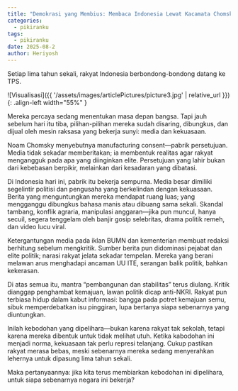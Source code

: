 ```yaml
---
title: "Demokrasi yang Membius: Membaca Indonesia Lewat Kacamata Chomsky"
categories:
  - pikiranku
tags:
  - pikiranku
date: 2025-08-2
author: Heriyosh
---
```


Setiap lima tahun sekali, rakyat Indonesia berbondong-bondong datang ke TPS.

![Visualisasi]({{ '/assets/images/articlePictures/picture3.jpg' | relative_url }}){: .align-left width="55%" }

Mereka percaya sedang menentukan masa depan bangsa. Tapi jauh sebelum hari itu tiba, pilihan-pilihan mereka sudah disaring, dibungkus, dan dijual oleh mesin raksasa yang bekerja sunyi: media dan kekuasaan.

Noam Chomsky menyebutnya manufacturing consent—pabrik persetujuan. Media tidak sekadar memberitakan; ia membentuk realitas agar rakyat mengangguk pada apa yang diinginkan elite. Persetujuan yang lahir bukan dari kebebasan berpikir, melainkan dari kesadaran yang dibatasi.

Di Indonesia hari ini, pabrik itu bekerja sempurna. Media besar dimiliki segelintir politisi dan pengusaha yang berkelindan dengan kekuasaan. Berita yang menguntungkan mereka mendapat ruang luas; yang mengganggu dibungkus bahasa manis atau dibuang sama sekali. Skandal tambang, konflik agraria, manipulasi anggaran—jika pun muncul, hanya secuil, segera tenggelam oleh banjir gosip selebritas, drama politik remeh, dan video lucu viral.

Ketergantungan media pada iklan BUMN dan kementerian membuat redaksi berhitung sebelum mengkritik. Sumber berita pun didominasi pejabat dan elite politik; narasi rakyat jelata sekadar tempelan. Mereka yang berani melawan arus menghadapi ancaman UU ITE, serangan balik politik, bahkan kekerasan.

Di atas semua itu, mantra “pembangunan dan stabilitas” terus diulang. Kritik dianggap penghambat kemajuan, lawan politik dicap anti-NKRI. Rakyat pun terbiasa hidup dalam kabut informasi: bangga pada potret kemajuan semu, sibuk memperdebatkan isu pinggiran, lupa bertanya siapa sebenarnya yang diuntungkan.

Inilah kebodohan yang dipelihara—bukan karena rakyat tak sekolah, tetapi karena mereka dibentuk untuk tidak melihat utuh. Ketika kabodohan ini menjadi norma, kekuasaan tak perlu represi telanjang. Cukup pastikan rakyat merasa bebas, meski sebenarnya mereka sedang menyerahkan lehernya untuk dipasung lima tahun sekali.

Maka pertanyaannya: jika kita terus membiarkan kebodohan ini dipelihara, untuk siapa sebenarnya negara ini bekerja?